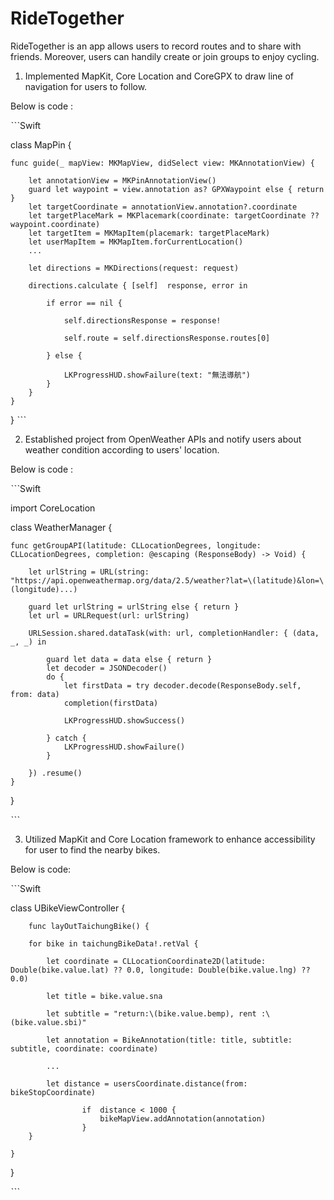 # RideTogether
RideTogether is an app allows users to record routes and to share with friends. Moreover, users can handily create or join groups to enjoy cycling.


1. Implemented MapKit, Core Location and CoreGPX to draw line of navigation for users to follow.

Below is code :

ˋˋˋSwift 

class MapPin {

    func guide(_ mapView: MKMapView, didSelect view: MKAnnotationView) {
        
        let annotationView = MKPinAnnotationView()
        guard let waypoint = view.annotation as? GPXWaypoint else { return }
        let targetCoordinate = annotationView.annotation?.coordinate
        let targetPlaceMark = MKPlacemark(coordinate: targetCoordinate ?? waypoint.coordinate)
        let targetItem = MKMapItem(placemark: targetPlaceMark)
        let userMapItem = MKMapItem.forCurrentLocation()
        ...
        
        let directions = MKDirections(request: request)
        
        directions.calculate { [self]  response, error in
            
            if error == nil {
                
                self.directionsResponse = response!
                
                self.route = self.directionsResponse.routes[0]
                
            } else {
                
                LKProgressHUD.showFailure(text: "無法導航")
            }
        }
    }
}
ˋˋˋ

2. Established project from OpenWeather APIs and notify users about weather condition according to users' location. 

Below is code :

ˋˋˋSwift

import CoreLocation

class WeatherManager {
    
    func getGroupAPI(latitude: CLLocationDegrees, longitude: CLLocationDegrees, completion: @escaping (ResponseBody) -> Void) {
        
        let urlString = URL(string: "https://api.openweathermap.org/data/2.5/weather?lat=\(latitude)&lon=\(longitude)...)
        
        guard let urlString = urlString else { return }
        let url = URLRequest(url: urlString)
        
        URLSession.shared.dataTask(with: url, completionHandler: { (data, _, _) in
            
            guard let data = data else { return }
            let decoder = JSONDecoder()
            do {
                let firstData = try decoder.decode(ResponseBody.self, from: data)
                completion(firstData)
                
                LKProgressHUD.showSuccess()
               
            } catch {
                LKProgressHUD.showFailure()
            }
            
        }) .resume()
    }
    
}


ˋˋˋ

3. Utilized MapKit and Core Location framework to enhance accessibility for user to find the nearby bikes.

Below is code:

ˋˋˋSwift 

class UBikeViewController {

        func layOutTaichungBike() {
        
        for bike in taichungBikeData!.retVal {
            
            let coordinate = CLLocationCoordinate2D(latitude: Double(bike.value.lat) ?? 0.0, longitude: Double(bike.value.lng) ?? 0.0)
            
            let title = bike.value.sna
             
            let subtitle = "return:\(bike.value.bemp), rent :\(bike.value.sbi)"
            
            let annotation = BikeAnnotation(title: title, subtitle: subtitle, coordinate: coordinate)

            ...
            
            let distance = usersCoordinate.distance(from: bikeStopCoordinate)

                    if  distance < 1000 {
                        bikeMapView.addAnnotation(annotation)
                    }
        }
        
    }

}


ˋˋˋ
